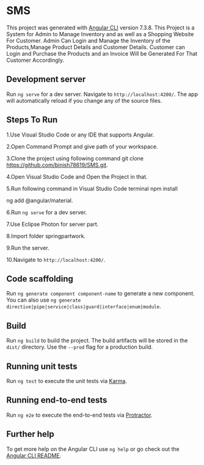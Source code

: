 # SMS

This project was generated with [Angular CLI](https://github.com/angular/angular-cli) version 7.3.8.
This Project is a System for Admin to Manage Inventory and as well as a Shopping Website For
Customer. Admin Can Login and Manage the Inventory of the Products,Manage Product Details and Customer
Details. Customer can Login and Purchase the Products and an Invoice Will be Generated For That
Customer Accordingly.

## Development server

Run `ng serve` for a dev server. Navigate to `http://localhost:4200/`. The app will automatically reload if you change any of the source files.

## Steps To Run

1.Use Visual Studio Code or any IDE that supports Angular.

2.Open Command Prompt and give path of your workspace.

3.Clone the project using following command
git clone https://github.com/binish78619/SMS.git.

4.Open Visual Studio Code and Open the Project in that.

5.Run following command in Visual Studio Code terminal
npm install

ng add @angular/material.

6.Run `ng serve` for a dev server. 

7.Use Eclipse Photon for server part.

8.Import folder springpartwork.

9.Run the server.

10.Navigate to `http://localhost:4200/`.

## Code scaffolding

Run `ng generate component component-name` to generate a new component. You can also use `ng generate directive|pipe|service|class|guard|interface|enum|module`.

## Build

Run `ng build` to build the project. The build artifacts will be stored in the `dist/` directory. Use the `--prod` flag for a production build.

## Running unit tests

Run `ng test` to execute the unit tests via [Karma](https://karma-runner.github.io).

## Running end-to-end tests

Run `ng e2e` to execute the end-to-end tests via [Protractor](http://www.protractortest.org/).

## Further help

To get more help on the Angular CLI use `ng help` or go check out the [Angular CLI README](https://github.com/angular/angular-cli/blob/master/README.md).
